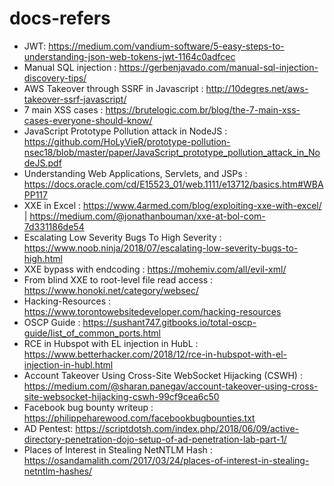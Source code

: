 # docs-refers
- JWT: https://medium.com/vandium-software/5-easy-steps-to-understanding-json-web-tokens-jwt-1164c0adfcec
- Manual SQL injection : https://gerbenjavado.com/manual-sql-injection-discovery-tips/
- AWS Takeover through SSRF in Javascript : http://10degres.net/aws-takeover-ssrf-javascript/
- 7 main XSS cases : https://brutelogic.com.br/blog/the-7-main-xss-cases-everyone-should-know/
- JavaScript Prototype Pollution attack in NodeJS : https://github.com/HoLyVieR/prototype-pollution-nsec18/blob/master/paper/JavaScript_prototype_pollution_attack_in_NodeJS.pdf
- Understanding Web Applications, Servlets, and JSPs : https://docs.oracle.com/cd/E15523_01/web.1111/e13712/basics.htm#WBAPP117
- XXE in Excel : https://www.4armed.com/blog/exploiting-xxe-with-excel/ | https://medium.com/@jonathanbouman/xxe-at-bol-com-7d331186de54
- Escalating Low Severity Bugs To High Severity  : https://www.noob.ninja/2018/07/escalating-low-severity-bugs-to-high.html
- XXE bypass with endcoding : https://mohemiv.com/all/evil-xml/
- From blind XXE to root-level file read access : https://www.honoki.net/category/websec/
- Hacking-Resources : https://www.torontowebsitedeveloper.com/hacking-resources
- OSCP Guide : https://sushant747.gitbooks.io/total-oscp-guide/list_of_common_ports.html
- RCE in Hubspot with EL injection in HubL : https://www.betterhacker.com/2018/12/rce-in-hubspot-with-el-injection-in-hubl.html
- Account Takeover Using Cross-Site WebSocket Hijacking (CSWH) : https://medium.com/@sharan.panegav/account-takeover-using-cross-site-websocket-hijacking-cswh-99cf9cea6c50
- Facebook bug bounty writeup : https://philippeharewood.com/facebookbugbounties.txt
- AD Pentest: https://scriptdotsh.com/index.php/2018/06/09/active-directory-penetration-dojo-setup-of-ad-penetration-lab-part-1/
- Places of Interest in Stealing NetNTLM Hash : https://osandamalith.com/2017/03/24/places-of-interest-in-stealing-netntlm-hashes/
